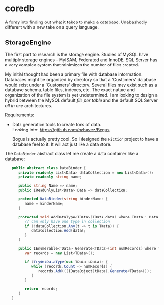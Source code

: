# coredb
A foray into finding out what it takes to make a database. Unabashedly different with a new take on a query language.

## StorageEngine
The first part to research is the storage engine. Studies of MySQL have multiple storage engines - MyISAM, Federated and InnoDB. SQL Server has a very complex system that minimizes the number of files created.

My initial thought had been a primary file with database information. Databases might be organized by directory so that a 'Customers' database would exist under a 'Customers' directory. Several files may exist 
such as a database schema, table files, indexes, etc. The exact nature and organization of the file system is yet undetermined. I am looking to design a hybrid between the MySQL default _file per table_ and the 
default SQL Server _all in one_ architectures.

Requirements:
* Data generation tools to create tons of data.  
  Looking into: https://github.com/bchavez/Bogus

  Bogus is actually pretty cool. So I designed the `Fiction` project to have a database feel to it. It will act just like a data store.

The `DataBinder` abstract class let me create a data container like a database:  
``` c#
   public abstract class DataBinder {
      private readonly List<Data> dataCollection = new List<Data>();
      private readonly string name;

      public string Name => name;
      public IReadOnlyList<Data> Data => dataCollection;

      protected DataBinder(string binderName) {
         name = binderName;
      }

      protected void AddDataType<TData>(TData data) where TData : Data {
         // can only have one type in collection
         if (!dataCollection.Any(t => t is TData)) {
            dataCollection.Add(data);
         }
      }

      public IEnumerable<TData> Generate<TData>(int numRecords) where TData : Data {
         var records = new List<TData>();

         if (TryGetDataType(out TData tData)) {
            while (records.Count <= numRecords) {
               records.Add(((IDataObject)tData).Generate<TData>());
            }
         }

         return records;
      }
   }
```